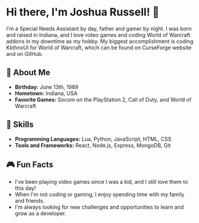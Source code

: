 <h1>Hi there, I'm Joshua Russell! 👋</h1>
<div class="whitespace-pre-wrap text-th-primary-dark break-words" style="word-break: break-word;">I'm a Special Needs Assistant by day, father and gamer by night. I was born and raised in Indiana, and I love video games and coding World of Warcraft addons in my downtime as my hobby. My biggest accomplishment is coding KkthnxUI for World of Warcraft, which can be found on CurseForge website and on GitHub.</div>
<h2>🎂 About Me</h2>
<ul class="flex flex-col gap-2 list-disc pl-5 text-th-primary-dark text-th-primary-dark" depth="0">
<li class="text-th-primary-dark" index="0"><strong>Birthday:</strong> June 13th, 1989</li>
<li class="text-th-primary-dark" index="1"><strong>Hometown:</strong> Indiana, USA</li>
<li class="text-th-primary-dark" index="2"><strong>Favorite Games:</strong> Socom on the PlayStation 2, Call of Duty, and World of Warcraft</li>
</ul>
<h2>🚀 Skills</h2>
<ul class="flex flex-col gap-2 list-disc pl-5 text-th-primary-dark text-th-primary-dark" depth="0">
<li class="text-th-primary-dark" index="0"><strong>Programming Languages:</strong> Lua, Python, JavaScript, HTML, CSS</li>
<li class="text-th-primary-dark" index="1"><strong>Tools and Frameworks:</strong> React, Node.js, Express, MongoDB, Git</li>
</ul>
<h2>🎮 Fun Facts</h2>
<ul class="flex flex-col gap-2 list-disc pl-5 text-th-primary-dark text-th-primary-dark" depth="0">
<li class="text-th-primary-dark" index="0">I've been playing video games since I was a kid, and I still love them to this day!</li>
<li class="text-th-primary-dark" index="1">When I'm not coding or gaming, I enjoy spending time with my family and friends.</li>
<li class="text-th-primary-dark" index="2">I'm always looking for new challenges and opportunities to learn and grow as a developer.</li>
</ul>
